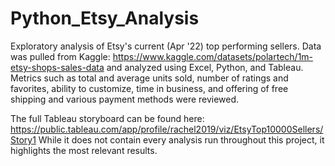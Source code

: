 # Python_Etsy_Analysis
Exploratory analysis of Etsy's current (Apr '22) top performing sellers. Data was pulled from Kaggle: https://www.kaggle.com/datasets/polartech/1m-etsy-shops-sales-data 
and analyzed using Excel, Python, and Tableau. Metrics such as total and average units sold, number of ratings and favorites, ability to customize, time in business, and offering of free shipping and various payment methods were reviewed.

The full Tableau storyboard can be found here: https://public.tableau.com/app/profile/rachel2019/viz/EtsyTop10000Sellers/Story1
While it does not contain every analysis run throughout this project, it highlights the most relevant results.
